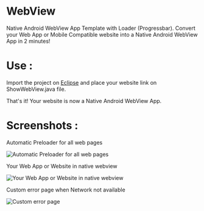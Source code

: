 WebView
=======

Native Android WebView App Template with Loader (Progressbar). 
Convert your Web App or Mobile Compatible website into a Native Android WebView App in 2 minutes! 

Use :
=====

Import the project on [Eclipse](https://developer.android.com/sdk/index.html?hl=i) and place your website link on ShowWebView.java file.

That's it! Your website is now a Native Android WebView App.


Screenshots : 
============

Automatic Preloader for all web pages

<img src="https://raw.githubusercontent.com/re-enter-rupok/webview/master/Screenshots/screenshot-1.png" alt="Automatic Preloader for all web pages" />

Your Web App or Website in native webview

<img src="https://raw.githubusercontent.com/re-enter-rupok/webview/master/Screenshots/screenshot-2.png" alt="Your Web App or Website in native webview" />


Custom error page when Network not available

<img src="https://raw.githubusercontent.com/re-enter-rupok/webview/master/Screenshots/screenshot-3.png" alt="Custom error page" />
